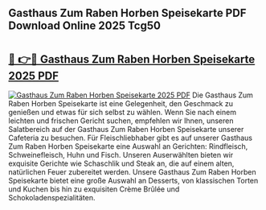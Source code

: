 ## Gasthaus Zum Raben Horben Speisekarte PDF Download Online 2025 Tcg50

# <h2><a href="http://gcb6jx9.nevu.top/?p=Gasthaus+Zum+Raben+Horben+Speisekarte">🔗 👉🔴 Gasthaus Zum Raben Horben Speisekarte 2025 PDF</a></h2>

[![Gasthaus Zum Raben Horben Speisekarte 2025 PDF](https://i.imgur.com/dBaPXMq.png)](http://gcb6jx9.nevu.top/?p=Gasthaus+Zum+Raben+Horben+Speisekarte)
Die Gasthaus Zum Raben Horben Speisekarte ist eine Gelegenheit, den Geschmack zu genießen und etwas für sich selbst zu wählen. Wenn Sie nach einem leichten und frischen Gericht suchen, empfehlen wir Ihnen, unseren Salatbereich auf der Gasthaus Zum Raben Horben Speisekarte unserer Cafeteria zu besuchen. Für Fleischliebhaber gibt es auf unserer Gasthaus Zum Raben Horben Speisekarte eine Auswahl an Gerichten: Rindfleisch, Schweinefleisch, Huhn und Fisch. Unseren Auserwählten bieten wir exquisite Gerichte wie Schaschlik und Steak an, die auf einem alten, natürlichen Feuer zubereitet werden. Unsere Gasthaus Zum Raben Horben Speisekarte bietet eine große Auswahl an Desserts, von klassischen Torten und Kuchen bis hin zu exquisiten Crème Brûlée und Schokoladenspezialitäten.
